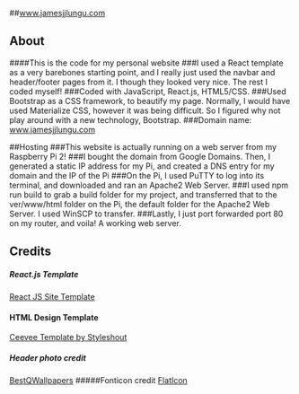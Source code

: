 ##www.jamesjjlungu.com
## About
####This is the code for my personal website
###I used a React template as a very barebones starting point, and I really just used the navbar and header/footer pages from it. I though they looked very nice. The rest I coded myself!
###Coded with JavaScript, React.js, HTML5/CSS.
###Used Bootstrap as a CSS framework, to beautify my page. Normally, I would have used Materialize CSS, however it was being difficult. So I figured why not play around with a new technology, Bootstrap.
###Domain name: www.jamesjjlungu.com



##Hosting
###This website is actually running on a web server from my Raspberry Pi 2! 
###I bought the domain from Google Domains. Then, I generated a static IP address for my Pi, and created a DNS entry for my domain and the IP of the Pi
###On the Pi, I used PuTTY to log into its terminal, and downloaded and ran an Apache2 Web Server.
###I used npm run build to grab a build folder for my project, and transferred that to the ver/www/html folder on the Pi, the default folder for the Apache2 Web Server. I used WinSCP to transfer.
###Lastly, I just port forwarded port 80 on my router, and voila! A working web server.



## Credits
##### React.js Template
<a href="https://github.com/tbakerx/react-resume-template">React JS Site Template</a>

#### HTML Design Template
<a href="https://www.styleshout.com/free-templates/ceevee/">Ceevee Template by Styleshout</a>

##### Header photo credit
<a href="https://besthqwallpapers.com/cities/4k-new-york-night-empire-state-building-cityscapes-68624">BestQWallpapers</a>
#####Fonticon credit
<a href="https://www.flaticon.com/free-icon/building-of-new-york-city_53136">FlatIcon</a>
